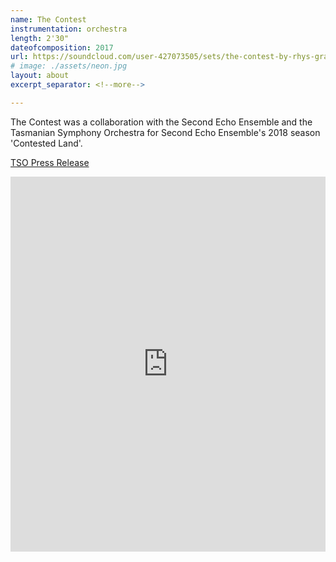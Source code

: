 ```yaml
---
name: The Contest
instrumentation: orchestra
length: 2'30"
dateofcomposition: 2017
url: https://soundcloud.com/user-427073505/sets/the-contest-by-rhys-gray
# image: ./assets/neon.jpg
layout: about
excerpt_separator: <!--more-->

---
```


The Contest was a collaboration with the Second Echo Ensemble and the Tasmanian Symphony Orchestra for Second Echo Ensemble's 2018 season 'Contested Land'. 
<!--more-->
[TSO Press Release](https://www.tso.com.au/contested-land/)

<iframe width="100%" height="600" scrolling="no" frameborder="no" allow="autoplay" src="https://w.soundcloud.com/player/?url=https%3A//api.soundcloud.com/tracks/338783641&color=%23ababab&auto_play=true&hide_related=false&show_comments=true&show_user=true&show_reposts=false&show_teaser=true&visual=true"></iframe>